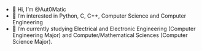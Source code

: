- 👋 Hi, I’m @Aut0Matic
- 👀 I’m interested in Python, C, C++, Computer Science and Computer Engineering
- 🌱 I’m currently studying Electrical and Electronic Engineering (Computer Engineering Major) and Computer/Mathematical Sciences (Computer Science Major).

<!---
Aut0Matic/Aut0Matic is a ✨ special ✨ repository because its `README.md` (this file) appears on your GitHub profile.
You can click the Preview link to take a look at your changes.
--->
